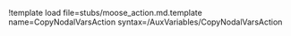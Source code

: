 !template load file=stubs/moose_action.md.template name=CopyNodalVarsAction syntax=/AuxVariables/CopyNodalVarsAction